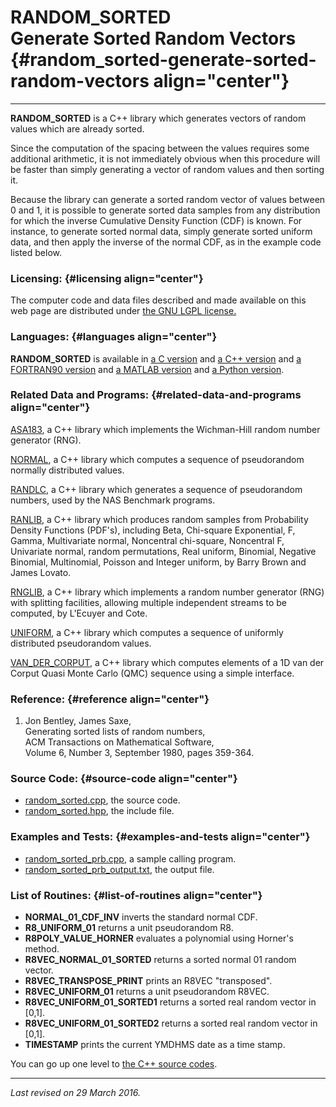 RANDOM\_SORTED\
Generate Sorted Random Vectors {#random_sorted-generate-sorted-random-vectors align="center"}
==============================

------------------------------------------------------------------------

**RANDOM\_SORTED** is a C++ library which generates vectors of random
values which are already sorted.

Since the computation of the spacing between the values requires some
additional arithmetic, it is not immediately obvious when this procedure
will be faster than simply generating a vector of random values and then
sorting it.

Because the library can generate a sorted random vector of values
between 0 and 1, it is possible to generate sorted data samples from any
distribution for which the inverse Cumulative Density Function (CDF) is
known. For instance, to generate sorted normal data, simply generate
sorted uniform data, and then apply the inverse of the normal CDF, as in
the example code listed below.

### Licensing: {#licensing align="center"}

The computer code and data files described and made available on this
web page are distributed under [the GNU LGPL
license.](../../txt/gnu_lgpl.txt)

### Languages: {#languages align="center"}

**RANDOM\_SORTED** is available in [a C
version](../../c_src/random_sorted/random_sorted.html) and [a C++
version](../../cpp_src/random_sorted/random_sorted.html) and [a
FORTRAN90 version](../../f_src/random_sorted/random_sorted.html) and [a
MATLAB version](../../m_src/random_sorted/random_sorted.html) and [a
Python version](../../py_src/random_sorted/random_sorted.html).

### Related Data and Programs: {#related-data-and-programs align="center"}

[ASA183](../../cpp_src/asa183/asa183.html), a C++ library which
implements the Wichman-Hill random number generator (RNG).

[NORMAL](../../cpp_src/normal/normal.html), a C++ library which computes
a sequence of pseudorandom normally distributed values.

[RANDLC](../../cpp_src/randlc/randlc.html), a C++ library which
generates a sequence of pseudorandom numbers, used by the NAS Benchmark
programs.

[RANLIB](../../cpp_src/ranlib/ranlib.html), a C++ library which produces
random samples from Probability Density Functions (PDF's), including
Beta, Chi-square Exponential, F, Gamma, Multivariate normal, Noncentral
chi-square, Noncentral F, Univariate normal, random permutations, Real
uniform, Binomial, Negative Binomial, Multinomial, Poisson and Integer
uniform, by Barry Brown and James Lovato.

[RNGLIB](../../cpp_src/rnglib/rnglib.html), a C++ library which
implements a random number generator (RNG) with splitting facilities,
allowing multiple independent streams to be computed, by L'Ecuyer and
Cote.

[UNIFORM](../../cpp_src/uniform/uniform.html), a C++ library which
computes a sequence of uniformly distributed pseudorandom values.

[VAN\_DER\_CORPUT](../../cpp_src/van_der_corput/van_der_corput.html), a
C++ library which computes elements of a 1D van der Corput Quasi Monte
Carlo (QMC) sequence using a simple interface.

### Reference: {#reference align="center"}

1.  Jon Bentley, James Saxe,\
    Generating sorted lists of random numbers,\
    ACM Transactions on Mathematical Software,\
    Volume 6, Number 3, September 1980, pages 359-364.

### Source Code: {#source-code align="center"}

-   [random\_sorted.cpp](random_sorted.cpp), the source code.
-   [random\_sorted.hpp](random_sorted.hpp), the include file.

### Examples and Tests: {#examples-and-tests align="center"}

-   [random\_sorted\_prb.cpp](random_sorted_prb.cpp), a sample calling
    program.
-   [random\_sorted\_prb\_output.txt](random_sorted_prb_output.txt), the
    output file.

### List of Routines: {#list-of-routines align="center"}

-   **NORMAL\_01\_CDF\_INV** inverts the standard normal CDF.
-   **R8\_UNIFORM\_01** returns a unit pseudorandom R8.
-   **R8POLY\_VALUE\_HORNER** evaluates a polynomial using Horner's
    method.
-   **R8VEC\_NORMAL\_01\_SORTED** returns a sorted normal 01 random
    vector.
-   **R8VEC\_TRANSPOSE\_PRINT** prints an R8VEC "transposed".
-   **R8VEC\_UNIFORM\_01** returns a unit pseudorandom R8VEC.
-   **R8VEC\_UNIFORM\_01\_SORTED1** returns a sorted real random vector
    in \[0,1\].
-   **R8VEC\_UNIFORM\_01\_SORTED2** returns a sorted real random vector
    in \[0,1\].
-   **TIMESTAMP** prints the current YMDHMS date as a time stamp.

You can go up one level to [the C++ source codes](../cpp_src.html).

------------------------------------------------------------------------

*Last revised on 29 March 2016.*
